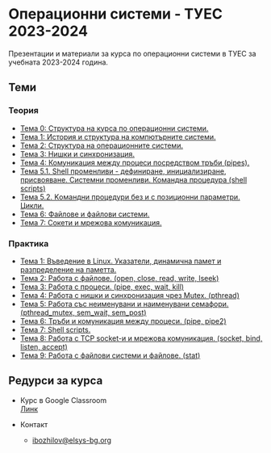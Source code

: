 # Операционни системи - ТУЕС 2023-2024

Презентации и материали за курса по операционни системи в ТУЕС за учебната 2023-2024 година.

## Теми

### Теория

- [Тема 0: Структура на курса по операционни системи.](./theory/00-course-structure)
- [Тема 1: История и структура на компютърните системи.](./theory/01-computer-systems-history-and-structure)
- [Тема 2: Структура на операционните системи.](./theory/02-operating-systems-structure)
- [Тема 3: Нишки и синхронизация.](./theory/03-threads-and-syncronization)
- [Тема 4: Комуникация между процеси посредством тръби (pipes).](./theory/04-process-communication-with-pipes/)
- [Тема 5.1. Shell променливи - дефиниране, инициализиране, присвояване. Системни променливи. Командна процедура (shell scripts)](./theory/05-shellscripts/05.1-shell-variables-and-shellscripts/)
- [Тема 5.2. Kомандни процедури без и с позиционни параметри. Цикли.](./theory/05-shellscripts/05.2-shellscripts-and-loops/)
- [Тема 6: Файлове и файлови системи.](./theory/06-files-and-filesystems/)
- [Тема 7: Сокети и мрежова комуникация.](./theory/07-sockets/)

### Практика

- [Тема 1: Въведение в Linux. Указатели, динамична памет и разпределение на паметта.](./practice/01-memory/)
- [Тема 2: Работа с файлове. (open, close, read, write, lseek)](./practice/02-file-descriptors/)
- [Тема 3: Работа с процеси. (pipe, exec, wait, kill)](./practice/03-processes/)
- [Тема 4: Работа с нишки и синхронизация чрез Mutex. (pthread)](./practice/04-threads/)
- [Тема 5: Работа със неименувани и наименувани семафори. (pthread_mutex, sem_wait, sem_post)](./practice/05-semaphores/)
- [Тема 6: Тръби и комуникация между процеси. (pipe, pipe2)](./practice/06-pipes/)
- [Тема 7: Shell scripts.](./practice/07-shell-scripting/)
- [Тема 8: Работа с TCP socket-и и мрежова комуникация. (socket, bind, listen, accept)](./practice/08-sockets/)
- [Тема 9: Работа с файлови системи и файлове. (stat)](./practice/09-stat/)

## Редурси за курса

- Курс в Google Classroom<br>
  [Линк](https://classroom.google.com/u/6/c/ODA2NzkxNTI4MzQx)

- Контакт
  - <ibozhilov@elsys-bg.org>
  
